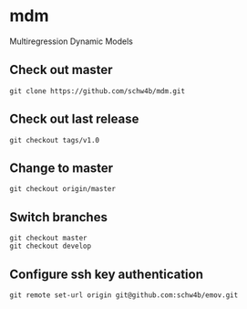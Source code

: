 # mdm
Multiregression Dynamic Models

## Check out master
    git clone https://github.com/schw4b/mdm.git
  
## Check out last release
    git checkout tags/v1.0
  
## Change to master
    git checkout origin/master
    
## Switch branches
    git checkout master
    git checkout develop

## Configure ssh key authentication
    git remote set-url origin git@github.com:schw4b/emov.git
